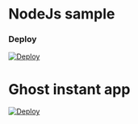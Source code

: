 
# NodeJs sample

### Deploy 
[![Deploy](https://cdn.rawgit.com/thedigitalgarage/digitalgarage-assets/master/images/favicon.png)](https://localhost:8081/api/deploy/nodejs)


# Ghost instant app
[![Deploy](https://cdn.rawgit.com/thedigitalgarage/digitalgarage-assets/master/images/icons/ghost/ghost-original.svg)](https://localhost:8081/api/deploy/ghost)
